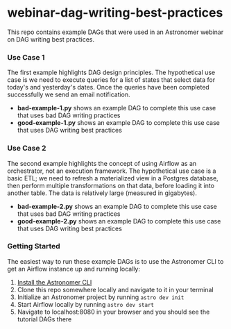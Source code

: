 # webinar-dag-writing-best-practices

This repo contains example DAGs that were used in an Astronomer webinar on DAG writing best practices. 

### Use Case 1
The first example highlights DAG design principles. The hypothetical use case is we need to execute queries for a list of states that select data for today's and yesterday's dates.
Once the queries have been completed successfully we send an email notification.

 - **bad-example-1.py** shows an example DAG to complete this use case that uses bad DAG writing practices
 - **good-example-1.py** shows an example DAG to complete this use case that uses DAG writing best practices
 
 
### Use Case 2
The second example highlights the concept of using Airflow as an orchestrator, not an execution framework. The hypothetical use case is a basic ETL; we need to refresh a materialized view in a Postgres database, then perform multiple transformations on that data,
before loading it into another table. The data is relatively large (measured in gigabytes).

 - **bad-example-2.py** shows an example DAG to complete this use case that uses bad DAG writing practices
 - **good-example-2.py** shows an example DAG to complete this use case that uses DAG writing best practices


### Getting Started
The easiest way to run these example DAGs is to use the Astronomer CLI to get an Airflow instance up and running locally:

 1. [Install the Astronomer CLI](https://www.astronomer.io/docs/cloud/stable/develop/cli-quickstart)
 2. Clone this repo somewhere locally and navigate to it in your terminal
 3. Initialize an Astronomer project by running `astro dev init`
 4. Start Airflow locally by running `astro dev start`
 5. Navigate to localhost:8080 in your browser and you should see the tutorial DAGs there
